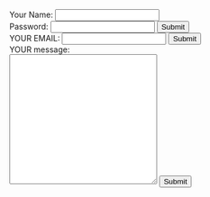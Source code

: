 
<html lang="en" dir="ltr">
  <head>
    <meta charset="utf-8">
    <title>contacts</title>
    <link rel="stylesheet" href="css/styles.css">
  </head>
  <body>
    <form class="" action="mailto:bharathnagendrababu@gmail.com" method="post">
    <label>Your Name:</label>
    <input type="text" name="" value="">
    <br>
    <label>Password:</label>
<input type="password" name="" value="">
<input type="submit" name="">
<br>
<label>
YOUR EMAIL:</label>
<input type="email" name="" value="">
<input type="submit" name="">
<br>
<label>YOUR message:</label>
<br>
 <textarea name="name" rows="15" cols="30"></textarea>
 <input type="submit" name="" >
  </form>
  </body>
</html>
